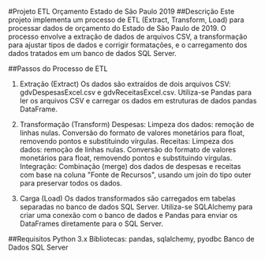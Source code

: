 #Projeto ETL Orçamento Estado de São Paulo 2019
##Descrição
Este projeto implementa um processo de ETL (Extract, Transform, Load) para processar dados de orçamento do Estado de São Paulo de 2019. O processo envolve a extração de dados de arquivos CSV, a transformação para ajustar tipos de dados e corrigir formatações, e o carregamento dos dados tratados em um banco de dados SQL Server.

##Passos do Processo de ETL
1. Extração (Extract)
Os dados são extraídos de dois arquivos CSV: gdvDespesasExcel.csv e gdvReceitasExcel.csv.
Utiliza-se Pandas para ler os arquivos CSV e carregar os dados em estruturas de dados pandas DataFrame.

2. Transformação (Transform)
Despesas:
Limpeza dos dados: remoção de linhas nulas.
Conversão do formato de valores monetários para float, removendo pontos e substituindo vírgulas.
Receitas:
Limpeza dos dados: remoção de linhas nulas.
Conversão do formato de valores monetários para float, removendo pontos e substituindo vírgulas.
Integração:
Combinação (merge) dos dados de despesas e receitas com base na coluna "Fonte de Recursos", usando um join do tipo outer para preservar todos os dados.

3. Carga (Load)
Os dados transformados são carregados em tabelas separadas no banco de dados SQL Server.
Utiliza-se SQLAlchemy para criar uma conexão com o banco de dados e Pandas para enviar os DataFrames diretamente para o SQL Server.

##Requisitos
Python 3.x
Bibliotecas: pandas, sqlalchemy, pyodbc
Banco de Dados SQL Server
